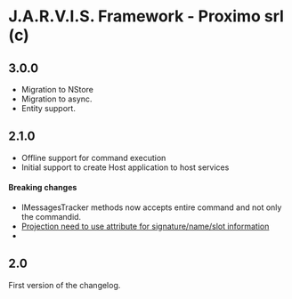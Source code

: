 J.A.R.V.I.S. Framework - Proximo srl (c)
====

## 3.0.0

- Migration to NStore
- Migration to async.
- Entity support.

## 2.1.0

- Offline support for command execution
- Initial support to create Host application to host services 

#### Breaking changes

- IMessagesTracker methods now accepts entire command and not only the commandid. 
- [Projection need to use attribute for signature/name/slot information](Wiki/BreakingChanges/2.1.0_ProjectionAttribute.md)
- 
## 2.0

First version of the changelog.

